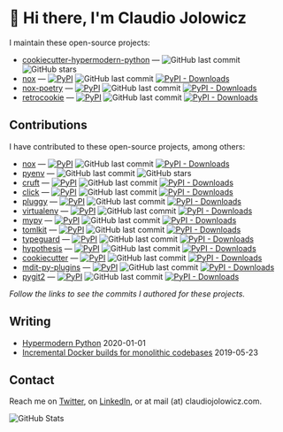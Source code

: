 # 👋 Hi there, I'm Claudio Jolowicz

I maintain these open-source projects:

<!-- [[[cog

repos = [
    "cjolowicz/cookiecutter-hypermodern-python",
]

for repo in repos:
    org, _, package = repo.partition("/")
    entry = f"""\
- [{package}](https://github.com/{repo}) &mdash;
  ![GitHub last commit](https://img.shields.io/github/last-commit/{repo}?logo=python&style=flat-square)
  ![GitHub stars](https://img.shields.io/github/stars/{repo}?style=flat-square)
"""
    cog.out(entry)

repos = [
    "theacodes/nox",
    "cjolowicz/nox-poetry",
    "cjolowicz/retrocookie",
]

for repo in repos:
    org, _, package = repo.partition("/")
    entry = f"""\
- [{package}](https://github.com/{repo}) &mdash;
  [![PyPI](https://img.shields.io/pypi/v/{package}?style=flat-square)](https://pypi.org/project/{package})
  ![GitHub last commit](https://img.shields.io/github/last-commit/{repo}?logo=python&style=flat-square)
  [![PyPI - Downloads](https://img.shields.io/pypi/dm/{package}?style=flat-square)](https://pypistats.org/packages/{package})
"""
    cog.out(entry)

]]] -->
- [cookiecutter-hypermodern-python](https://github.com/cjolowicz/cookiecutter-hypermodern-python) &mdash;
  ![GitHub last commit](https://img.shields.io/github/last-commit/cjolowicz/cookiecutter-hypermodern-python?logo=python&style=flat-square)
  ![GitHub stars](https://img.shields.io/github/stars/cjolowicz/cookiecutter-hypermodern-python?style=flat-square)
- [nox](https://github.com/theacodes/nox) &mdash;
  [![PyPI](https://img.shields.io/pypi/v/nox?style=flat-square)](https://pypi.org/project/nox)
  ![GitHub last commit](https://img.shields.io/github/last-commit/theacodes/nox?logo=python&style=flat-square)
  [![PyPI - Downloads](https://img.shields.io/pypi/dm/nox?style=flat-square)](https://pypistats.org/packages/nox)
- [nox-poetry](https://github.com/cjolowicz/nox-poetry) &mdash;
  [![PyPI](https://img.shields.io/pypi/v/nox-poetry?style=flat-square)](https://pypi.org/project/nox-poetry)
  ![GitHub last commit](https://img.shields.io/github/last-commit/cjolowicz/nox-poetry?logo=python&style=flat-square)
  [![PyPI - Downloads](https://img.shields.io/pypi/dm/nox-poetry?style=flat-square)](https://pypistats.org/packages/nox-poetry)
- [retrocookie](https://github.com/cjolowicz/retrocookie) &mdash;
  [![PyPI](https://img.shields.io/pypi/v/retrocookie?style=flat-square)](https://pypi.org/project/retrocookie)
  ![GitHub last commit](https://img.shields.io/github/last-commit/cjolowicz/retrocookie?logo=python&style=flat-square)
  [![PyPI - Downloads](https://img.shields.io/pypi/dm/retrocookie?style=flat-square)](https://pypistats.org/packages/retrocookie)
<!-- [[[end]]] -->

## Contributions

I have contributed to these open-source projects, among others:

<!-- [[[cog

repos = [
    "theacodes/nox",
    "pyenv/pyenv",
    "cruft/cruft",
    "pallets/click",
    "pytest-dev/pluggy",
    "pypa/virtualenv",
    "python/mypy",
    "sdispater/tomlkit",
    "agronholm/typeguard",
    "HypothesisWorks/hypothesis",
    "cookiecutter/cookiecutter",
    "executablebooks/mdit-py-plugins",
    "libgit2/pygit2",
]

for repo in repos:
    org, _, package = repo.partition("/")

    if package == "click":
        url = "https://github.com/pallets/click/pull/1582/commits/b38cb0e2b1372c933ea42975632ee5792cef08cf"
    else:
        url = f"https://github.com/{org}/{package}/commits?author=cjolowicz"

    if package == "pyenv":
        entry = f"""\
- [{package}]({url}) &mdash;
  ![GitHub last commit](https://img.shields.io/github/last-commit/{repo}?logo=python&style=flat-square)
  ![GitHub stars](https://img.shields.io/github/stars/{repo}?style=flat-square)
"""
    else:
        entry = f"""\
- [{package}]({url}) &mdash;
  [![PyPI](https://img.shields.io/pypi/v/{package}?style=flat-square)](https://pypi.org/project/{package})
  ![GitHub last commit](https://img.shields.io/github/last-commit/{repo}?logo=python&style=flat-square)
  [![PyPI - Downloads](https://img.shields.io/pypi/dm/{package}?style=flat-square)](https://pypistats.org/packages/{package})
"""
    cog.out(entry)

]]] -->
- [nox](https://github.com/theacodes/nox/commits?author=cjolowicz) &mdash;
  [![PyPI](https://img.shields.io/pypi/v/nox?style=flat-square)](https://pypi.org/project/nox)
  ![GitHub last commit](https://img.shields.io/github/last-commit/theacodes/nox?logo=python&style=flat-square)
  [![PyPI - Downloads](https://img.shields.io/pypi/dm/nox?style=flat-square)](https://pypistats.org/packages/nox)
- [pyenv](https://github.com/pyenv/pyenv/commits?author=cjolowicz) &mdash;
  ![GitHub last commit](https://img.shields.io/github/last-commit/pyenv/pyenv?logo=python&style=flat-square)
  ![GitHub stars](https://img.shields.io/github/stars/pyenv/pyenv?style=flat-square)
- [cruft](https://github.com/cruft/cruft/commits?author=cjolowicz) &mdash;
  [![PyPI](https://img.shields.io/pypi/v/cruft?style=flat-square)](https://pypi.org/project/cruft)
  ![GitHub last commit](https://img.shields.io/github/last-commit/cruft/cruft?logo=python&style=flat-square)
  [![PyPI - Downloads](https://img.shields.io/pypi/dm/cruft?style=flat-square)](https://pypistats.org/packages/cruft)
- [click](https://github.com/pallets/click/pull/1582/commits/b38cb0e2b1372c933ea42975632ee5792cef08cf) &mdash;
  [![PyPI](https://img.shields.io/pypi/v/click?style=flat-square)](https://pypi.org/project/click)
  ![GitHub last commit](https://img.shields.io/github/last-commit/pallets/click?logo=python&style=flat-square)
  [![PyPI - Downloads](https://img.shields.io/pypi/dm/click?style=flat-square)](https://pypistats.org/packages/click)
- [pluggy](https://github.com/pytest-dev/pluggy/commits?author=cjolowicz) &mdash;
  [![PyPI](https://img.shields.io/pypi/v/pluggy?style=flat-square)](https://pypi.org/project/pluggy)
  ![GitHub last commit](https://img.shields.io/github/last-commit/pytest-dev/pluggy?logo=python&style=flat-square)
  [![PyPI - Downloads](https://img.shields.io/pypi/dm/pluggy?style=flat-square)](https://pypistats.org/packages/pluggy)
- [virtualenv](https://github.com/pypa/virtualenv/commits?author=cjolowicz) &mdash;
  [![PyPI](https://img.shields.io/pypi/v/virtualenv?style=flat-square)](https://pypi.org/project/virtualenv)
  ![GitHub last commit](https://img.shields.io/github/last-commit/pypa/virtualenv?logo=python&style=flat-square)
  [![PyPI - Downloads](https://img.shields.io/pypi/dm/virtualenv?style=flat-square)](https://pypistats.org/packages/virtualenv)
- [mypy](https://github.com/python/mypy/commits?author=cjolowicz) &mdash;
  [![PyPI](https://img.shields.io/pypi/v/mypy?style=flat-square)](https://pypi.org/project/mypy)
  ![GitHub last commit](https://img.shields.io/github/last-commit/python/mypy?logo=python&style=flat-square)
  [![PyPI - Downloads](https://img.shields.io/pypi/dm/mypy?style=flat-square)](https://pypistats.org/packages/mypy)
- [tomlkit](https://github.com/sdispater/tomlkit/commits?author=cjolowicz) &mdash;
  [![PyPI](https://img.shields.io/pypi/v/tomlkit?style=flat-square)](https://pypi.org/project/tomlkit)
  ![GitHub last commit](https://img.shields.io/github/last-commit/sdispater/tomlkit?logo=python&style=flat-square)
  [![PyPI - Downloads](https://img.shields.io/pypi/dm/tomlkit?style=flat-square)](https://pypistats.org/packages/tomlkit)
- [typeguard](https://github.com/agronholm/typeguard/commits?author=cjolowicz) &mdash;
  [![PyPI](https://img.shields.io/pypi/v/typeguard?style=flat-square)](https://pypi.org/project/typeguard)
  ![GitHub last commit](https://img.shields.io/github/last-commit/agronholm/typeguard?logo=python&style=flat-square)
  [![PyPI - Downloads](https://img.shields.io/pypi/dm/typeguard?style=flat-square)](https://pypistats.org/packages/typeguard)
- [hypothesis](https://github.com/HypothesisWorks/hypothesis/commits?author=cjolowicz) &mdash;
  [![PyPI](https://img.shields.io/pypi/v/hypothesis?style=flat-square)](https://pypi.org/project/hypothesis)
  ![GitHub last commit](https://img.shields.io/github/last-commit/HypothesisWorks/hypothesis?logo=python&style=flat-square)
  [![PyPI - Downloads](https://img.shields.io/pypi/dm/hypothesis?style=flat-square)](https://pypistats.org/packages/hypothesis)
- [cookiecutter](https://github.com/cookiecutter/cookiecutter/commits?author=cjolowicz) &mdash;
  [![PyPI](https://img.shields.io/pypi/v/cookiecutter?style=flat-square)](https://pypi.org/project/cookiecutter)
  ![GitHub last commit](https://img.shields.io/github/last-commit/cookiecutter/cookiecutter?logo=python&style=flat-square)
  [![PyPI - Downloads](https://img.shields.io/pypi/dm/cookiecutter?style=flat-square)](https://pypistats.org/packages/cookiecutter)
- [mdit-py-plugins](https://github.com/executablebooks/mdit-py-plugins/commits?author=cjolowicz) &mdash;
  [![PyPI](https://img.shields.io/pypi/v/mdit-py-plugins?style=flat-square)](https://pypi.org/project/mdit-py-plugins)
  ![GitHub last commit](https://img.shields.io/github/last-commit/executablebooks/mdit-py-plugins?logo=python&style=flat-square)
  [![PyPI - Downloads](https://img.shields.io/pypi/dm/mdit-py-plugins?style=flat-square)](https://pypistats.org/packages/mdit-py-plugins)
- [pygit2](https://github.com/libgit2/pygit2/commits?author=cjolowicz) &mdash;
  [![PyPI](https://img.shields.io/pypi/v/pygit2?style=flat-square)](https://pypi.org/project/pygit2)
  ![GitHub last commit](https://img.shields.io/github/last-commit/libgit2/pygit2?logo=python&style=flat-square)
  [![PyPI - Downloads](https://img.shields.io/pypi/dm/pygit2?style=flat-square)](https://pypistats.org/packages/pygit2)
<!-- [[[end]]] -->

*Follow the links to see the commits I authored for these projects.*

## Writing

- [Hypermodern Python](https://cjolowicz.github.io/posts/hypermodern-python-01-setup/) 2020-01-01
- [Incremental Docker builds for monolithic codebases](https://cjolowicz.github.io/posts/incremental-docker-builds-for-monolithic-codebases/) 2019-05-23

## Contact

Reach me on [Twitter], on [LinkedIn], or at mail (at) claudiojolowicz.com.

[Twitter]: https://twitter.com/cjolowicz
[LinkedIn]: https://linkedin.com/in/cjolowicz

<img align="left" alt="GitHub Stats" src="https://github-readme-stats.vercel.app/api?username=cjolowicz&show_icons=true&hide_border=true" />
